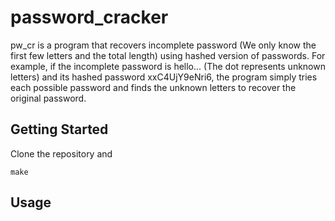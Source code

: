 # password_cracker
pw_cr is a program that recovers incomplete password (We only know the first few letters and the total length) using hashed version of passwords. For example, if the incomplete password is hello... (The dot represents unknown letters) and its hashed password xxC4UjY9eNri6, the program simply tries each possible password and finds the unknown letters to recover the original password.

## Getting Started
Clone the repository and
```
make
```

## Usage
